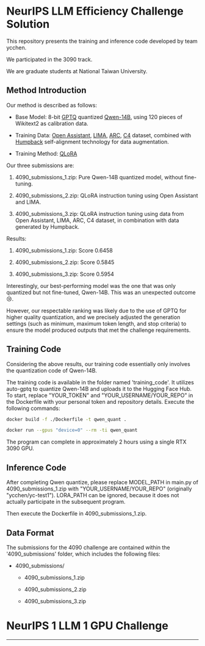 # NeurIPS LLM Efficiency Challenge Solution 

This repository presents the training and inference code developed by team ycchen.

We participated in the 3090 track.

We are graduate students at National Taiwan University.

## Method Introduction

Our method is described as follows:

- Base Model: 8-bit [GPTQ](https://github.com/wangitu/unpadded-AutoGPTQ) quantized [Qwen-14B](https://huggingface.co/Qwen/Qwen-14B), using 120 pieces of Wikitext2 as calibration data.

- Training Data: [Open Assistant](https://huggingface.co/datasets/OpenAssistant/oasst1), [LIMA](https://huggingface.co/datasets/GAIR/lima), [ARC](https://huggingface.co/datasets/ai2_arc), [C4](https://huggingface.co/datasets/c4) dataset, combined with [Humpback](https://arxiv.org/abs/2308.06259) self-alignment technology for data augmentation. 

- Training Method: [QLoRA](https://arxiv.org/abs/2305.14314)

Our three submissions are:

1. 4090_submissions_1.zip: Pure Qwen-14B quantized model, without fine-tuning.

2. 4090_submissions_2.zip: QLoRA instruction tuning using Open Assistant and LIMA.

3. 4090_submissions_3.zip: QLoRA instruction tuning using data from Open Assistant, LIMA, ARC, C4 dataset, in combination with data generated by Humpback.

Results: 

1. 4090_submissions_1.zip: Score 0.6458

2. 4090_submissions_2.zip: Score 0.5845  

3. 4090_submissions_3.zip: Score 0.5954

Interestingly, our best-performing model was the one that was only quantized but not fine-tuned, Qwen-14B. This was an unexpected outcome 😢.

However, our respectable ranking was likely due to the use of GPTQ for higher quality quantization, and we precisely adjusted the generation settings (such as minimum, maximum token length, and stop criteria) to ensure the model produced outputs that met the challenge requirements.

## Training Code

Considering the above results, our training code essentially only involves the quantization code of Qwen-14B.

The training code is available in the folder named 'training_code'. It utilizes auto-gptq to quantize Qwen-14B and uploads it to the Hugging Face Hub. To start, replace "YOUR_TOKEN" and "YOUR_USERNAME/YOUR_REPO" in the Dockerfile with your personal token and repository details. Execute the following commands:

```bash
docker build -f ./Dockerfile -t qwen_quant .

docker run --gpus "device=0" --rm -ti qwen_quant
```

The program can complete in approximately 2 hours using a single RTX 3090 GPU.

## Inference Code

After completing Qwen quantize, please replace MODEL_PATH in main.py of 4090_submissions_1.zip with "YOUR_USERNAME/YOUR_REPO" (originally "ycchen/yc-test1"). LORA_PATH can be ignored, because it does not actually participate in the subsequent program.

Then execute the Dockerfile in 4090_submissions_1.zip. 

## Data Format

The submissions for the 4090 challenge are contained within the '4090_submissions' folder, which includes the following files:

- 4090_submissions/

  - 4090_submissions_1.zip
  
  - 4090_submissions_2.zip
  
  - 4090_submissions_3.zip
  
# NeurIPS 1 LLM 1 GPU Challenge

---
